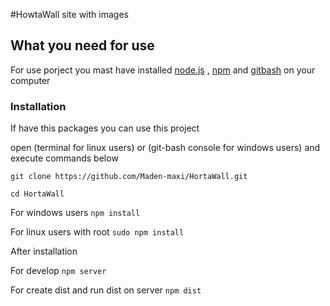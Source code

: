 #HowtaWall
site with images
## What you need for use
For use porject you mast have installed [node.js](https://nodejs.org) , [npm](https://www.npmjs.com/) and [gitbash](https://git-scm.com/downloads) on your computer

### Installation
If have this packages you can use this project

open (terminal for linux users) or (git-bash console for windows users) and execute commands below

 `git clone https://github.com/Maden-maxi/HortaWall.git`
 
 `cd HortaWall`
 
 For windows users
 `npm install`
 
 For linux users with root
 `sudo npm install`
 
 After installation
  
 For develop `npm server`
 
 For create dist and run dist on server `npm dist`
